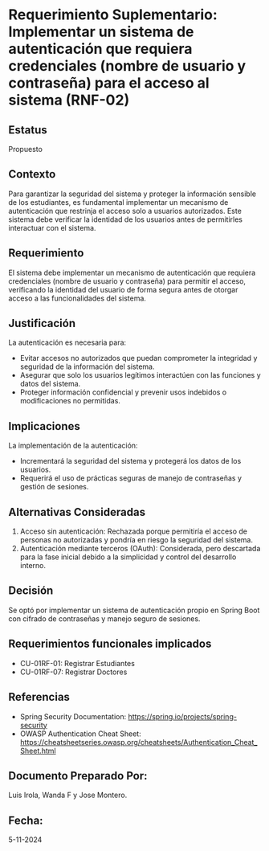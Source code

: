 # Requerimiento Suplementario: Implementar un sistema de autenticación que requiera credenciales (nombre de usuario y contraseña) para el acceso al sistema (RNF-02)

## Estatus

Propuesto

## Contexto

Para garantizar la seguridad del sistema y proteger la información sensible de los estudiantes, es fundamental implementar un mecanismo de autenticación que restrinja el acceso solo a usuarios autorizados. Este sistema debe verificar la identidad de los usuarios antes de permitirles interactuar con el sistema.

## Requerimiento

El sistema debe implementar un mecanismo de autenticación que requiera credenciales (nombre de usuario y contraseña) para permitir el acceso, verificando la identidad del usuario de forma segura antes de otorgar acceso a las funcionalidades del sistema.

## Justificación

La autenticación es necesaria para:

- Evitar accesos no autorizados que puedan comprometer la integridad y seguridad de la información del sistema.
- Asegurar que solo los usuarios legítimos interactúen con las funciones y datos del sistema.
- Proteger información confidencial y prevenir usos indebidos o modificaciones no permitidas.

## Implicaciones

La implementación de la autenticación:

- Incrementará la seguridad del sistema y protegerá los datos de los usuarios.
- Requerirá el uso de prácticas seguras de manejo de contraseñas y gestión de sesiones.

## Alternativas Consideradas

1. Acceso sin autenticación: Rechazada porque permitiría el acceso de personas no autorizadas y pondría en riesgo la seguridad del sistema.
2. Autenticación mediante terceros (OAuth): Considerada, pero descartada para la fase inicial debido a la simplicidad y control del desarrollo interno.

## Decisión

Se optó por implementar un sistema de autenticación propio en Spring Boot con cifrado de contraseñas y manejo seguro de sesiones.

## Requerimientos funcionales implicados

- CU-01RF-01: Registrar Estudiantes
- CU-01RF-07: Registrar Doctores

## Referencias

- Spring Security Documentation: https://spring.io/projects/spring-security
- OWASP Authentication Cheat Sheet: https://cheatsheetseries.owasp.org/cheatsheets/Authentication_Cheat_Sheet.html

## Documento Preparado Por:

Luis Irola, Wanda F y Jose Montero.

## Fecha:

5-11-2024
